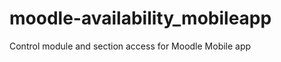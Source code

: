 moodle-availability_mobileapp
=============================

Control module and section access for Moodle Mobile app
